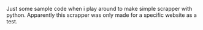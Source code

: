 Just some sample code when i play around to make simple scrapper with python.
Apparently this scrapper was only made for a specific website as a test.
